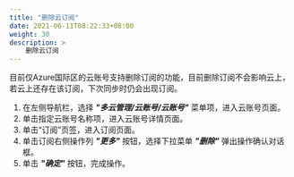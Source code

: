 ```yaml
---
title: "删除云订阅"
date: 2021-06-11T08:22:33+08:00
weight: 30
description: >
    删除云订阅
---
```



目前仅Azure国际区的云账号支持删除订阅的功能，目前删除订阅不会影响云上，若云上还存在该订阅，下次同步时仍会出现订阅。

1. 在左侧导航栏，选择 **_"多云管理/云账号/云账号"_** 菜单项，进入云账号页面。
2. 单击指定云账号名称项，进入云账号详情页面。
2. 单击“订阅”页签，进入订阅页面。
3. 单击订阅右侧操作列 **_"更多"_** 按钮，选择下拉菜单 **_"删除"_** 弹出操作确认对话框。
4. 单击 **_"确定"_** 按钮，完成操作。